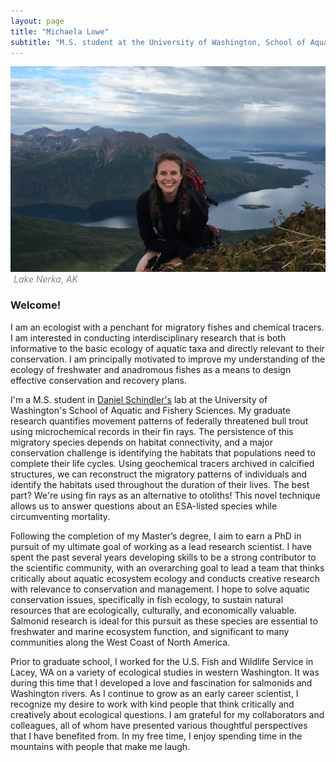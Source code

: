 ```yaml
---
layout: page
title: "Michaela Lowe"
subtitle: "M.S. student at the University of Washington, School of Aquatic and Fishery Sciences"
---
```

<style>
.caption {
    color: gray;
    margin-top: 4px;
    font-style: italic;
    margin-left: 5px;
}
</style>

![](https://raw.githubusercontent.com/michaelalowe/michaelalowe.github.io/master/img/headshot.jpg)
<i class='caption'>Lake Nerka, AK</i>


### Welcome!

I am an ecologist with a penchant for migratory fishes and chemical tracers. I am interested in conducting interdisciplinary research that is both informative to the basic ecology of aquatic taxa and directly relevant to their conservation. I am principally motivated to improve my understanding of the ecology of freshwater and anadromous fishes as a means to design effective conservation and recovery plans.

I'm a M.S. student in [Daniel Schindler's](https://fish.uw.edu/faculty/daniel-schindler/) lab at the University of Washington's School of Aquatic and Fishery Sciences. My graduate research  quantifies movement patterns of federally threatened bull trout using microchemical records in their fin rays. The persistence of this migratory species depends on habitat connectivity, and a major conservation challenge is identifying the habitats that populations need to complete their life cycles. Using geochemical tracers archived in calcified structures, we can reconstruct the migratory patterns of individuals and identify the habitats used throughout the duration of their lives. The best part? We're using fin rays as an alternative to otoliths! This novel technique allows us to answer questions about an ESA-listed species while circumventing mortality. 

Following the completion of my Master’s degree, I aim to earn a PhD in pursuit of my ultimate goal
of working as a lead research scientist. I have spent the past several years developing skills to be a strong contributor to the scientific community, with an overarching goal to lead a team that thinks critically about aquatic ecosystem ecology and conducts creative research with relevance to conservation and management. I hope to solve aquatic conservation issues, specifically in fish ecology, to sustain natural resources that are ecologically, culturally, and economically valuable. Salmonid research is ideal for this pursuit as these species are essential to freshwater and marine ecosystem function, and significant to many communities along the West Coast of North America.

Prior to graduate school, I worked for the U.S. Fish and Wildlife Service in Lacey, WA on a variety of ecological studies in western Washington. It was during this time that I developed a love and fascination for salmonids and Washington rivers. As I continue to grow as an early career scientist, I recognize my desire to work with kind people that think critically and creatively about ecological questions. I am grateful for my collaborators and colleagues, all of whom have presented various thoughtful perspectives that I have benefited from. In my free time, I enjoy spending time in the mountains with people that make me laugh.
